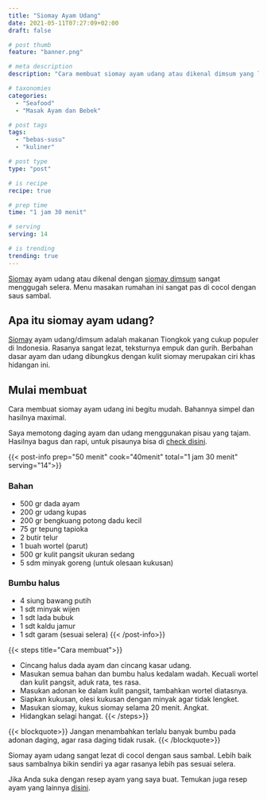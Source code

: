 ```yaml
---
title: "Siomay Ayam Udang"
date: 2021-05-11T07:27:09+02:00
draft: false

# post thumb
feature: "banner.png"

# meta description
description: "Cara membuat siomay ayam udang atau dikenal dimsum yang lezat. Ciri khas hidangan ini mempunyai rasa daging yang kuat."

# taxonomies
categories:
  - "Seafood"
  - "Masak Ayam dan Bebek"

# post tags
tags:
  - "bebas-susu"
  - "kuliner"

# post type
type: "post"

# is recipe
recipe: true

# prep time
time: "1 jam 30 menit"

# serving
serving: 14

# is trending
trending: true
---
```

[Siomay](/resep/siomay-ikan-goreng/) ayam udang atau dikenal dengan [siomay dimsum](/resep/dimsum-daging-sapi/) sangat menggugah selera. Menu masakan rumahan ini sangat pas di cocol dengan saus sambal.

## Apa itu siomay ayam udang?

[Siomay](/resep/resep-siomay-goreng/) ayam udang/dimsum adalah makanan Tiongkok yang cukup populer di Indonesia. Rasanya sangat lezat, teksturnya empuk dan gurih. Berbahan dasar ayam dan udang dibungkus dengan kulit siomay merupakan ciri khas hidangan ini.

## Mulai membuat

Cara membuat siomay ayam udang ini begitu mudah. Bahannya simpel dan hasilnya maximal.

Saya memotong daging ayam dan udang menggunakan pisau yang tajam. Hasilnya bagus dan rapi, untuk pisaunya bisa di [check disini](https://s.click.aliexpress.com/e/_ABJJqr).

{{< post-info prep="50 menit" cook="40menit" total="1 jam 30 menit" serving="14">}}

### Bahan

-   500 gr dada ayam
-   200 gr udang kupas
-   200 gr bengkuang potong dadu kecil
-   75 gr tepung tapioka
-   2 butir telur
-   1 buah wortel (parut)
-   500 gr kulit pangsit ukuran sedang
-   5 sdm minyak goreng (untuk olesaan kukusan)

### Bumbu halus

-   4 siung bawang putih
-   1 sdt minyak wijen
-   1 sdt lada bubuk
-   1 sdt kaldu jamur
-   1 sdt garam (sesuai selera)
{{< /post-info>}}

{{< steps title="Cara membuat">}}
-   Cincang halus dada ayam dan cincang kasar udang.
-   Masukan semua bahan dan bumbu halus kedalam wadah. Kecuali wortel dan kulit pangsit, aduk rata, tes rasa.
-   Masukan adonan ke dalam kulit pangsit, tambahkan wortel diatasnya.
-   Siapkan kukusan, olesi kukusan dengan minyak agar tidak lengket.
-   Masukan siomay, kukus siomay selama 20 menit. Angkat.
-   Hidangkan selagi hangat.
{{< /steps>}}

{{< blockquote>}}
Jangan menambahkan terlalu banyak bumbu pada adonan daging, agar rasa daging tidak rusak.
{{< /blockquote>}}

Siomay ayam udang sangat lezat di cocol dengan saus sambal. Lebih baik saus sambalnya bikin sendiri ya agar rasanya lebih pas sesuai selera.

Jika Anda suka dengan resep ayam yang saya buat. Temukan juga resep ayam yang lainnya [disini](/categories/masak-ayam-dan-bebek/).